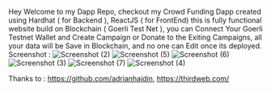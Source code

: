 Hey Welcome to my Dapp Repo,
checkout my Crowd Funding Dapp created using Hardhat ( for Backend ), ReactJS ( for FrontEnd)
this is fully functional website build on Blockchain ( Goerli Test Net ),
you can Connect Your Goerli Testnet Wallet and Create Campaign or Donate to the Exiting Campaigns, all your data will be Save in Blockchain, and no one can Edit once its deployed.
Screenshot :
![Screenshot (2)](https://user-images.githubusercontent.com/121276285/210399273-103dc27a-d402-456d-9c30-3d322c31b3bd.png)
![Screenshot (5)](https://user-images.githubusercontent.com/121276285/210399301-23c4ce83-57e3-45e8-9f8d-4c3b78487047.png)
![Screenshot (6)](https://user-images.githubusercontent.com/121276285/210399326-31db4067-7124-4248-8b76-2dc1e270676c.png)
![Screenshot (3)](https://user-images.githubusercontent.com/121276285/210399341-07ef0c3f-8fee-496e-be6b-6abef2bcfa50.png)
![Screenshot (7)](https://user-images.githubusercontent.com/121276285/210399357-a0d373e4-64c5-4379-945c-83d865a08f50.png)
![Screenshot (4)](https://user-images.githubusercontent.com/121276285/210399366-4625cd8a-e397-41e2-a953-bfa632b445f3.png)



Thanks to : https://github.com/adrianhajdin, https://thirdweb.com/
